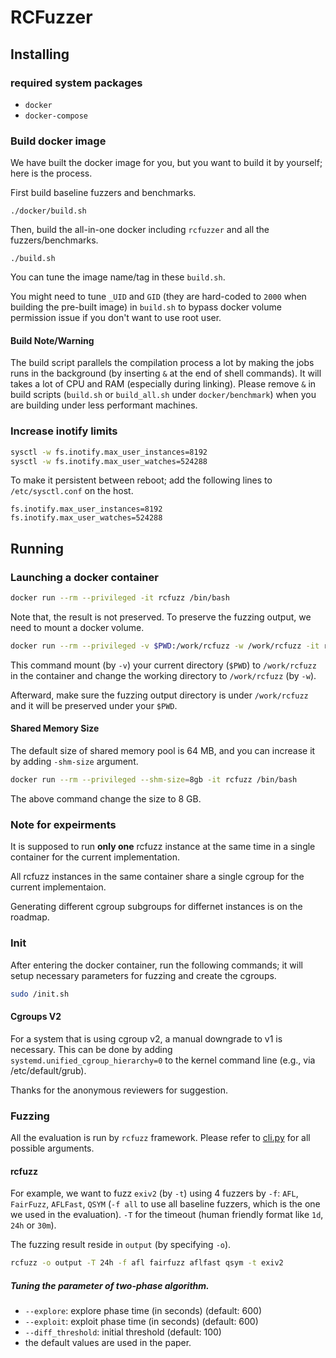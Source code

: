 # RCFuzzer

## Installing

### required system packages
- `docker`
- `docker-compose`

### Build docker image
We have built the docker image for you, but you want to build it by yourself; here is the process.

First build baseline fuzzers and benchmarks.

```
./docker/build.sh
```

Then, build the all-in-one docker including `rcfuzzer` and all the fuzzers/benchmarks.

```
./build.sh
```

You can tune the image name/tag in these `build.sh`.

You might need to tune `_UID` and `GID` (they are hard-coded to `2000` when building the pre-built image) in `build.sh` to bypass docker volume permission issue if you don't want to use root user.

#### Build Note/Warning

The build script parallels the compilation process a lot by making the jobs runs in the background (by inserting `&` at the end of shell commands). It will takes a lot of CPU and RAM (especially during linking). Please remove `&` in build scripts (`build.sh` or `build_all.sh` under `docker/benchmark`) when you are building under less performant machines.


### Increase inotify limits
```sh
sysctl -w fs.inotify.max_user_instances=8192
sysctl -w fs.inotify.max_user_watches=524288
```
To make it persistent between reboot; add the following lines to `/etc/sysctl.conf` on the host.
```
fs.inotify.max_user_instances=8192
fs.inotify.max_user_watches=524288
```

## Running
### Launching a docker container
```sh
docker run --rm --privileged -it rcfuzz /bin/bash
```
Note that, the result is not preserved. To preserve the fuzzing output, we need
to mount a docker volume.

```sh
docker run --rm --privileged -v $PWD:/work/rcfuzz -w /work/rcfuzz -it rcfuzz /bin/bash
```
This command mount (by `-v`) your current directory (`$PWD`) to `/work/rcfuzz` in the container and change the working directory to `/work/rcfuzz` (by `-w`).

Afterward, make sure the fuzzing output directory is under `/work/rcfuzz` and it will be preserved under your `$PWD`.

#### Shared Memory Size
The default size of shared memory pool is 64 MB, and you can increase it by adding `-shm-size` argument.

```sh
docker run --rm --privileged --shm-size=8gb -it rcfuzz /bin/bash
```

The above command change the size to 8 GB.

### Note for expeirments
It is supposed to run **only one** rcfuzz instance at the same time in a single container for the current implementation.

All rcfuzz instances in the same container share a single cgroup for the current implementaion.

Generating different cgroup subgroups for differnet instances is on the roadmap.

### Init
After entering the docker container, run the following commands; it will setup necessary parameters for fuzzing and create the cgroups.
```sh
sudo /init.sh
```

#### Cgroups V2
For a system that is using cgroup v2, a manual downgrade to v1 is necessary. This can be done by adding `systemd.unified_cgroup_hierarchy=0` to the kernel command line (e.g., via /etc/default/grub).

Thanks for the anonymous reviewers for suggestion.


### Fuzzing ###
All the evaluation is run by `rcfuzz` framework.
Please refer to [cli.py](./rcfuzz/cli.py) for all possible arguments.

#### rcfuzz ####

For example, we want to fuzz `exiv2` (by `-t`) using 4 fuzzers by `-f`: `AFL`, `FairFuzz`, `AFLFast`, `QSYM` (`-f all` to use all baseline fuzzers, which is the one we used in the evaluation). `-T` for the timeout (human friendly format like `1d`, `24h` or `30m`).

The fuzzing result reside in `output` (by specifying `-o`).

```sh
rcfuzz -o output -T 24h -f afl fairfuzz aflfast qsym -t exiv2
```

##### Tuning the parameter of two-phase algorithm.
- `--explore`: explore phase time (in seconds) (default: 600)
- `--exploit`: exploit phase time (in seconds) (default: 600)
- `--diff_threshold`: initial threshold (default: 100)
- the default values are used in the paper.


